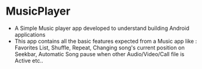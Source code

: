 # MusicPlayer

<ul>
<li> A Simple Music player app developed to understand building Android applications </li>
<li> This app contains all the basic features expected from a Music app like : Favorites List, Shuffle, Repeat, 
     Changing song's current position on Seekbar, Automatic Song pause when other Audio/Video/Call file is Active etc..</li>
     
</ul>    
